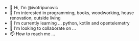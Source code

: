 - 👋 Hi, I’m @ivotripunovic
- 👀 I’m interested in programming, books, woodworking, house renovation, outside living
- 🌱 I’m currently learning ... python, kotlin and opentelemetry
- 💞️ I’m looking to collaborate on ...
- 📫 How to reach me ...

<!---
ivotripunovic/ivotripunovic is a ✨ special ✨ repository because its `README.md` (this file) appears on your GitHub profile.
You can click the Preview link to take a look at your changes.
--->
